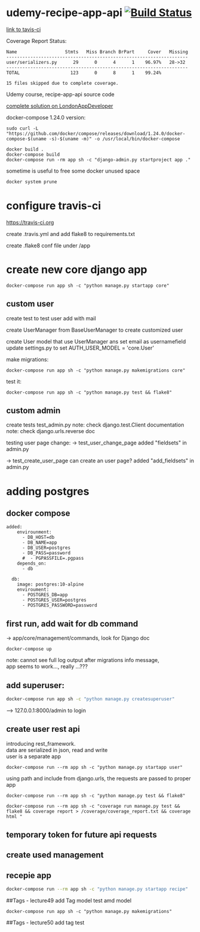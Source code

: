 # udemy-recipe-app-api [![Build Status](https://travis-ci.org/mpasquini/udemy-recipe-app-api.svg?branch=development)](https://travis-ci.org/mpasquini/udemy-recipe-app-api)  
[link to tavis-ci](https://travis-ci.org/mpasquini/udemy-recipe-app-api)  

Coverage Report Status:  
```coverage
Name                  Stmts   Miss Branch BrPart     Cover   Missing
--------------------------------------------------------------------
user/serializers.py      29      0      4      1    96.97%   28->32
--------------------------------------------------------------------
TOTAL                   123      0      8      1    99.24%

15 files skipped due to complete coverage.
```


Udemy course, recipe-app-api source code  

[complete solution on LondonAppDeveloper](https://github.com/LondonAppDeveloper/recipe-app-api/tree/master/app/core)  

docker-compose 1.24.0 version:  
```
sudo curl -L "https://github.com/docker/compose/releases/download/1.24.0/docker-compose-$(uname -s)-$(uname -m)" -o /usr/local/bin/docker-compose   
```  

```
docker build .  
docker-compose build  
docker-compose run -rm app sh -c "django-admin.py startproject app ."  
```

sometime is useful to free some docker unused space 
```bash    
docker system prune 
```  

# configure travis-ci
https://travis-ci.org

create .travis.yml
and add flake8 to requirements.txt

create .flake8 conf file under /app


# create new core django app  
```
docker-compose run app sh -c "python manage.py startapp core"
```

## custom user
create test to test user add with mail  

create UserManager from BaseUserManager to create customized user  

create User model that use UserManager ans set email as usernamefield  
update settings.py to set AUTH_USER_MODEL = 'core.User'  

make migrations:
```
docker-compose run app sh -c "python manage.py makemigrations core"   
```
test it:
```
docker-compose run app sh -c "python manage.py test && flake8"  
```


## custom admin
create tests test_admin.py
note: check django.test.Client documentation
note: check django.urls.reverse doc

testing user page change: 
-> test_user_change_page 
added "fieldsets" in admin.py

-> test_create_user_page
can create an user page?
added "add_fieldsets" in admin.py

# adding postgres
## docker compose
```docker-compose
added: 
    envirounment:
      - DB_HOST=db
      - DB_NAME=app
      - DB_USER=postgres
      - DB_PASS=password
      #  - PGPASSFILE=.pgpass
    depends_on:
      - db

  db:
    image: postgres:10-alpine
    enviroument:
      - POSTGRES_DB=app
      - POSTGRES_USER=postgres
      - POSTGRES_PASSWORD=password
```      

## first run, add wait for db command  
-> app/core/management/commands, look for Django doc   
```
docker-compose up    
```
note: cannot see full log output after migrations info message,     
app seems to work..., really ...???  


## add superuser:  
```bash
docker-compose run app sh -c "python manage.py createsuperuser"    
```
--> 127.0.0.1:8000/admin to login   

## create user rest api
introducing rest_framework.   
data are serialized in json, read and write  
user is a separate app  

```
docker-compose run --rm app sh -c "python manage.py startapp user"    
```
using path and include from django.urls, the requests are passed to proper app  

```
docker-compose run --rm app sh -c "python manage.py test && flake8"  

docker-compose run --rm app sh -c "coverage run manage.py test && flake8 && coverage report > /coverage/coverage_report.txt && coverage html "  
```



## temporary token for future api requests


## create used management


## recepie  app

```bash
docker-compose run --rm app sh -c "python manage.py startapp recipe"
```


##Tags - lecture49
add Tag model test amd model
```
docker-compose run app sh -c "python manage.py makemigrations"   
```
##Tags - lecture50
add tag test

